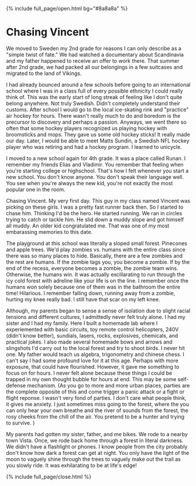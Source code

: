 

{% include full_page/open.html bg="#8a8a8a" %}
# Chasing Vincent

We moved to Sweden my 2nd grade for reasons I can only describe as a "simple twist of fate." We had watched a documentary about Scandinavia and my father happened to receive an offer to work there. That summer after 2nd grade, we had packed all our belongings in a few suitcases and migrated to the land of Vikings.

I had already bounced around a few schools before going to an international school where I was in a class full of every possible ethnicity I could really think of. This was the early start of long streak of feeling like I don't quite belong anywhere. Not truly Swedish. Didn't completely understand their customs. After school I would go to the local ice-skating rink and "practice" air hockey for hours. There wasn't really much to do and boredom is the precursor to discovery and perhaps a passion. Anyways, we went there so often that some hockey players recognized us playing hockey with broomsticks and mops. They gave us some old hockey sticks! It really made our day. Later, I would be able to meet Matts Sundin, a Swedish NFL hockey player who was retiring and had a hockey program. I learned to unicycle.


I moved to a new school again for 4th grade. It was a place called Runan.
I remember my friends Elias and Vladimir. You remember that feeling when you're starting college or highschool. That's how I felt whenever you start a new school. You don't know anyone. You don't speak their language well. You see when you're always the new kid, you're not exactly the most popular one in the room. 

Chasing Vincent. My very first day. This guy in my class named Vincent was picking on these girls. I was a pretty fast runner back then. So I started to chase him. Thinking I'd be the hero. He started running. We ran in circles trying to catch or tackle him. He slid down a muddy slope and got himself all muddy. An older kid congratulated me. That was one of my most embarassing memories to this date.

The playground at this school was literally a sloped small forest. Pinecones and apple trees. We'd play zombies vs. humans with the entire class since there was so many places to hide. Basically, there are a few zombies and the rest are humans. If the zombie tags you, you become a zombie. If by the end of the recess, everyone becomes a zombie, the zombie team wins. Otherwise, the humans win. It was actually excillarating to run through the icy cold forest with adreline like your life is on the line. I remember once the humans won solely because one of them was in the bathroom the entire time! Hilarious. I remember falling down, running away from a zombie, hurting my knee really bad. I still have that scar on my left knee.

Although, my parents began to sense a sense of isolation due to slight racial tensions and different cultures, I admittedly never felt truly alone. I had my sister and I had my family.
Here I built a homemade lab where I experiemented with basic circuits, toy remote control helicopters, 240V (didn't know better), sundials, lasers, rocks, explosives, chemicals, and practical jokes. I also made several homemade bows and arrows and slingshots I'd carry out to the local forest and try to shoot birds. I never hit one.
My father would teach us algebra, trigonometry and chinese chess. I can't say I had some profound love for it at this age. Perhaps with more exposure, that could have flourished. However, it gave me something to focus on for hours. I never felt alone because these things I could be trapped in my own thought bubble for hours at end. This may be some self-defense mechanism. (As you go to more and more urban places, parties are the complete opposite of this and come trigger a panic attack or a fight or flight reponse. I wasn't very fond of parties. I don't care what people think, it gives me anxiety. I just sometimes miss going to the forest, where the you can only hear your own breathe and the river of sounds from the forest, the rosy cheeks from the chill of the air. You pretend to be a hunter and trying to survive. )

My parents had gotten my sister, father, and me bikes. We rode to a nearby town Vista. Once, we rode back home through a forest in literal darkness. We didn't have a flashlight or phones. I know people from the city probably don't know how dark a forest can get at night. You only have the light of the moon to vaguely shine through the trees to vaguely make out the trail as you slowly ride. It was exhilarating to be at life's edge!

{% include full_page/close.html %}

